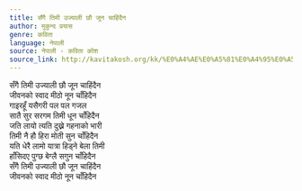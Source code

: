 ```yaml
---
title: सँगै तिमी उज्याली छौ जून चाहिंदैन
author: मुकुन्द प्रयास
genre: कविता
language: नेपाली
source: नेपाली - कविता कोश
source_link: http://kavitakosh.org/kk/%E0%A4%AE%E0%A5%81%E0%A4%95%E0%A5%81%E0%A4%A8%E0%A5%8D%E0%A4%A6_%E0%A4%AA%E0%A5%8D%E0%A4%B0%E0%A4%AF%E0%A4%BE%E0%A4%B8
---
```


सँगै तिमी उज्याली छौ जून चाहिंदैन  
जीवनको स्वाद मीठो नून चाँहिदैन  
गाइरहूँ यसैगरी पल पल गजल  
सातै सुर सरगम तिमी धून चाँहिदैन  
जति लायो त्यति दुख्ने गहनाको भारी  
तिमी नै हौ हिरा मोती सुन चाँहिदैन  
यति धेरै लामो यात्रा हिड्ने बेला तिमी  
हाँसिदए पुग्छ बेग्लै सगुन चाँहिदैन  
सँगै तिमी उज्याली छौ जून चाहिंदैन  
जीवनको स्वाद मीठो नून चाँहिदैन

